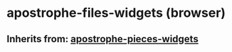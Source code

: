 # apostrophe-files-widgets (browser)
## Inherits from: [apostrophe-pieces-widgets](../apostrophe-pieces-widgets/browser-apostrophe-pieces-widgets.md)

